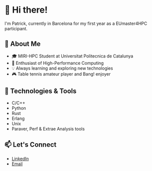 # 👋 Hi there!
I'm Patrick, currently in Barcelona for my first year as a EUmaster4HPC participant.

## 🌟 About Me
- 🎓 MIRI-HPC Student at Universitat Politecnica de Catalunya
- 🚀 Enthusiast of High-Performance Computing
- 💡 Always learning and exploring new technologies
- 🎮 Table tennis amateur player and Bang! enjoyer

## 🔧 Technologies & Tools
- C/C++
- Python
- Rust
- Erlang
- Unix
- Paraver, Perf & Extrae Analysis tools 

## 📫 Let's Connect
- [LinkedIn](www.linkedin.com/in/patrick-cerka)
- [Email](patrickcerkalb@gmail.com)
